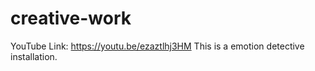 # creative-work
YouTube Link: https://youtu.be/ezaztlhj3HM
This is a emotion detective installation.
